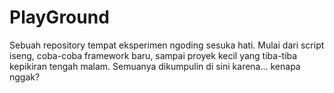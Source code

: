# PlayGround
Sebuah repository tempat eksperimen ngoding sesuka hati. Mulai dari script iseng, coba-coba framework baru, sampai proyek kecil yang tiba-tiba kepikiran tengah malam. Semuanya dikumpulin di sini karena... kenapa nggak?

